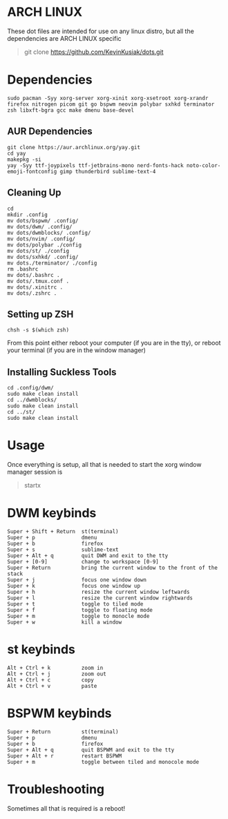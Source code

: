 ARCH LINUX
==========
These dot files are intended for use on any linux distro, but all the dependencies are ARCH LINUX specific

> git clone https://github.com/KevinKusiak/dots.git

# Dependencies
	sudo pacman -Syy xorg-server xorg-xinit xorg-xsetroot xorg-xrandr firefox nitrogen picom git go bspwm neovim polybar sxhkd terminator zsh libxft-bgra gcc make dmenu base-devel

## AUR Dependencies
	git clone https://aur.archlinux.org/yay.git
	cd yay
	makepkg -si
	yay -Syy ttf-joypixels ttf-jetbrains-mono nerd-fonts-hack noto-color-emoji-fontconfig gimp thunderbird sublime-text-4

## Cleaning Up
	cd 
	mkdir .config
	mv dots/bspwm/ .config/
	mv dots/dwm/ .config/
	mv dots/dwmblocks/ .config/
	mv dots/nvim/ .config/
	mv dots/polybar ./config
	mv dots/st/ ./config
	mv dots/sxhkd/ .config/
	mv dots./terminator/ ./config
	rm .bashrc
	mv dots/.bashrc .
	mv dots/.tmux.conf .
	mv dots/.xinitrc .
	mv dots/.zshrc .

## Setting up ZSH
	chsh -s $(which zsh)
From this point either reboot your computer (if you are in the tty), or reboot your terminal (if you are in the window manager)

## Installing Suckless Tools
	cd .config/dwm/
	sudo make clean install 
	cd ../dwmblocks/
	sudo make clean install 
	cd ../st/
	sudo make clean install 

# Usage
Once everything is setup, all that is needed to start the xorg window manager session is 
> startx

# DWM keybinds
	Super + Shift + Return	st(terminal)
	Super + p 				dmenu
	Super + b 				firefox
	Super + s 				sublime-text
	Super + Alt + q 		quit DWM and exit to the tty
	Super + [0-9]			change to workspace [0-9]
	Super + Return 			bring the current window to the front of the stack
	Super + j 				focus one window down
	Super + k 				focus one window up
	Super + h 				resize the current window leftwards
	Super + l 				resize the current window rightwards
	Super + t 				toggle to tiled mode
	Super + f 				toggle to floating mode
	Super + m 				toggle to monocle mode
	Super + w 				kill a window

# st keybinds
	Alt + Ctrl + k 			zoom in
	Alt + Ctrl + j 			zoom out
	Alt + Ctrl + c 			copy
	Alt + Ctrl + v 			paste

# BSPWM keybinds
	Super + Return 			st(terminal)
	Super + p 				dmenu
	Super + b 				firefox
	Super + Alt + q 		quit BSPWM and exit to the tty
	Super + Alt + r 		restart BSPWM
	Super + m 				toggle between tiled and monocole mode

# Troubleshooting
Sometimes all that is required is a reboot!
